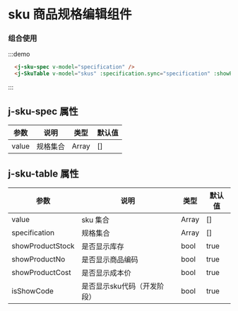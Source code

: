 # sku 商品规格编辑组件


### 组合使用

<div class="demo-block">
  <sku-demo />
</div>

:::demo
```html
  <j-sku-spec v-model="specification" />
  <j-SkuTable v-model="skus" :specification.sync="specification" :showProductNo="true" :showProductCost="true"></j-SkuTable>
```
:::


## j-sku-spec 属性

|     参数     |     说明     |     类型     |     默认值     |
|-------------|------------- |------------ |-------------- |
|   value    | 规格集合  |    Array    | [] |  

## j-sku-table 属性

|     参数     |     说明     |     类型     |     默认值     |
|-------------|------------- |------------ |-------------- |
| value      | sku 集合      | Array  | [] |  
| specification      | 规格集合      | Array  | [] |  
| showProductStock      | 是否显示库存      | bool  | true |  
| showProductNo         | 是否显示商品编码  | bool  | true |
| showProductCost       | 是否显示成本价    | bool  | true |  
| isShowCode            | 是否显示sku代码（开发阶段）| bool  | true|
